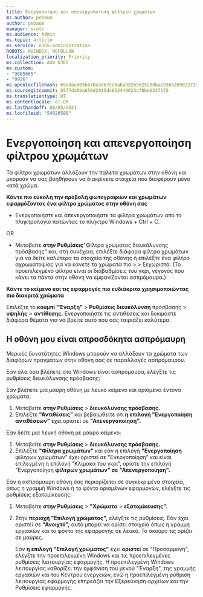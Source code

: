 ```yaml
---
title: Ενεργοποίηση και απενεργοποίηση φίλτρου χρωμάτων
ms.author: pebaum
author: pebaum
manager: scotv
ms.audience: Admin
ms.topic: article
ms.service: o365-administration
ROBOTS: NOINDEX, NOFOLLOW
localization_priority: Priority
ms.collection: Adm_O365
ms.custom:
- "9005665"
- "9926"
ms.openlocfilehash: 69edaed056670a3d67cc0aba982b9d2528dbae936b209022733205efcf421062
ms.sourcegitcommit: b5f7da89a650d2915dc652449623c78be6247175
ms.translationtype: HT
ms.contentlocale: el-GR
ms.lasthandoff: 08/05/2021
ms.locfileid: "54020588"
---
```

# <a name="turn-on-and-off-color-filter"></a>Ενεργοποίηση και απενεργοποίηση φίλτρου χρωμάτων

Τα φίλτρα χρωμάτων αλλάζουν την παλέτα χρωμάτων στην οθόνη και μπορούν να σας βοηθήσουν να διακρίνετε στοιχεία που διαφέρουν μόνο κατά χρώμα.

**Κάντε πιο εύκολη την προβολή φωτογραφιών και χρωμάτων εφαρμόζοντας ένα φίλτρο χρώματος στην οθόνη σας**

- Ενεργοποιήστε και απενεργοποιήστε τα φίλτρα χρωμάτων από το πληκτρολόγιο πατώντας το πλήκτρο Windows + Ctrl + C. 

OR

- Μεταβείτε **στην Ρυθμίσεις**"Φίλτρα χρώματος διευκόλυνσης πρόσβασης" και, στη συνέχεια, επιλέξτε διάφορα φίλτρα χρωμάτων για να δείτε καλύτερα τα στοιχεία της οθόνης ή επιλέξτε ένα φίλτρο αχρωματοψίας για να κάνετε τα χρώματα πιο  >    >  ξεχωριστά.  (Το προεπιλεγμένο φίλτρο είναι οι διαβαθμίσεις του γκρι, γεγονός που κάνει τα πάντα στην οθόνη να εμφανίζονται ασπρόμαυρα.)

**Κάντε το κείμενο και τις εφαρμογές πιο ευδιάκριτα χρησιμοποιώντας πιο διακριτά χρώματα**  

Επιλέξτε το **κουμπί "Έναρξη"** > **Ρυθμίσεις διευκόλυνση** πρόσβασης  >  **υψηλής**  >  **αντίθεσης.** Ενεργοποιήστε τις αντιθέσεις και δοκιμάστε διάφορα θέματα για να βρείτε αυτό που σας ταιριάζει καλύτερα.

## <a name="my-screen-is-unexpectedly-black-and-white"></a>Η οθόνη μου είναι απροσδόκητα ασπρόμαυρη

Μερικές δυνατότητες Windows μπορούν να αλλάξουν τα χρώματα των διαφόρων πραγμάτων στην οθόνη σας σε παραλλαγές ασπρόμαυρου.

Εάν όλα όσα βλέπετε στο Windows είναι ασπρόμαυρα, ελέγξτε τις ρυθμίσεις διευκόλυνσης πρόσβασης:

Εάν βλέπετε μια μαύρη οθόνη με λευκό κείμενο και ορισμένα έντονα χρώματα:  

1. Μεταβείτε **στην Ρυθμίσεις**  >  **διευκόλυνσης πρόσβασης.**  
1. Επιλέξτε **"Αντιθέσεις"** και βεβαιωθείτε ότι **η επιλογή "Ενεργοποίηση αντιθέσεων"** έχει οριστεί σε **"Απενεργοποίηση".**

Εάν δείτε μια λευκή οθόνη με μαύρο κείμενο:  

1. Μεταβείτε **στην Ρυθμίσεις**  >  **διευκόλυνσης πρόσβασης.**  
1. Επιλέξτε **"Φίλτρα χρωμάτων"** και εάν η  επιλογή  **"Ενεργοποίηση** φίλτρων χρωμάτων" έχει οριστεί σε "Ενεργοποίηση" και είναι επιλεγμένη η επιλογή "Κλίμακα του γκρι", ορίστε την επιλογή "Ενεργοποίηση **φίλτρων χρωμάτων" σε** **"Απενεργοποίηση".**

Εάν η ασπρόμαυρη οθόνη σας περιορίζεται σε συγκεκριμένα στοιχεία, όπως η γραμμή Windows ή το φόντο ορισμένων εφαρμογών, ελέγξτε τις ρυθμίσεις εξατομίκευσης:

1. Μεταβείτε **στην Ρυθμίσεις**  >  **"Χρώματα**  >  **εξατομίκευσης".**

1. Στην **περιοχή "Επιλογή χρώματος",** ελέγξτε τις ρυθμίσεις. Εάν έχει οριστεί σε **"Ανοιχτό",** αυτό μπορεί να ορίσει στοιχεία όπως η γραμμή εργασιών και το φόντο της εφαρμογής σε λευκό. Το σκούρο τις ορίζει σε μαύρες.  

    Εάν **η επιλογή "Επιλογή χρώματος"** έχει **οριστεί** σε "Προσαρμογή", ελέγξτε την προεπιλεγμένη Windows και τις προεπιλεγμένες ρυθμίσεις λειτουργίας εφαρμογής. Η προεπιλεγμένη Windows λειτουργίας καθορίζει την εμφάνιση του μενού "Έναρξη", της γραμμής εργασιών και του Κέντρου ενεργειών, ενώ η προεπιλεγμένη ρύθμιση λειτουργίας εφαρμογής επηρεάζει την Εξερεύνηση αρχείων και την Ρυθμίσεις εφαρμογής.

